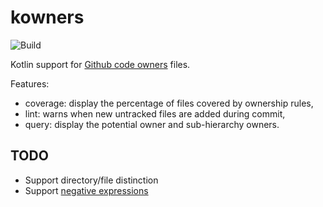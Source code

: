# kowners

![Build](https://github.com/pgreze/kowners/workflows/Build/badge.svg?branch=master)

Kotlin support for [Github code owners](https://help.github.com/en/articles/about-code-owners) files.

Features:

- coverage: display the percentage of files covered by ownership rules,
- lint: warns when new untracked files are added during commit,
- query: display the potential owner and sub-hierarchy owners.

## TODO

- Support directory/file distinction
- Support [negative expressions](https://git-scm.com/docs/gitignore#_examples)

